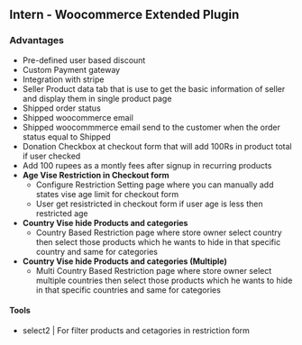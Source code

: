 ## Intern - Woocommerce Extended Plugin
### Advantages
* Pre-defined user based discount
* Custom Payment gateway
* Integration with stripe
* Seller Product data tab that is use to get the basic information of seller and display them in single product page 
* Shipped order status
* Shipped woocommerce email
* Shipped woocommmerce email send to the customer when the order status equal to Shipped
* Donation Checkbox at checkout form that will add 100Rs in product total if user checked
* Add 100 rupees as a montly fees after signup in recurring products 
* **Age Vise Restriction in Checkout form**
  - Configure Restriction Setting page where you can manually add states vise age limit for checkout form  
  - User get resistricted in checkout form if user age is less then restricted age  
* **Country Vise hide Products and categories**
  - Country Based Restriction page where store owner select country then select those products which he wants to hide in that specific country and same for categories
* **Country Vise hide Products and categories (Multiple)**
  - Multi Country Based Restriction page where store owner select multiple countries then select those products which he wants to hide in that specific countries and same for categories 
#### Tools
* select2 | For filter products and cetagories in restriction form
